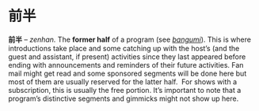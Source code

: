 # 前半

**前半** – _zenhan._ The **former half** of a program (see _[bangumi](https://whimsicaltranslations.wordpress.com/seiyuu-subculture-term-glossary/#bangumi)_). This is where introductions take place and some catching up with the host’s (and the guest and assistant, if present) activities since they last appeared before ending with announcements and reminders of their future activities. Fan mail might get read and some sponsored segments will be done here but most of them are usually reserved for the latter half.  For shows with a subscription, this is usually the free portion. It’s important to note that a program’s distinctive segments and gimmicks might not show up here.
